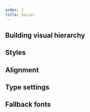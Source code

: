 ```yaml
---
order: 2
title: Social
---
```


## Building visual hierarchy

## Styles

## Alignment

## Type settings

## Fallback fonts

